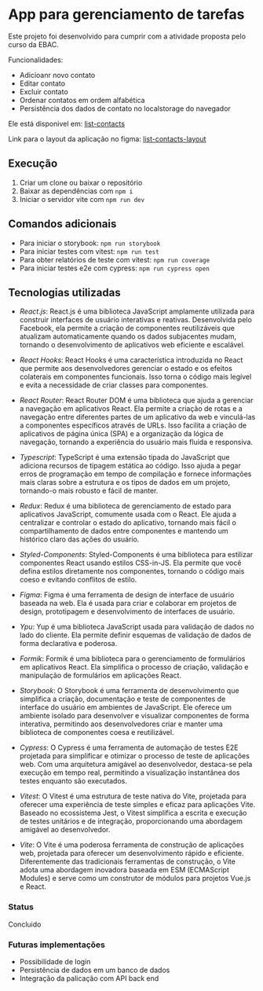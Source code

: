 # App para gerenciamento de tarefas

Este projeto foi desenvolvido para cumprir com a atividade proposta pelo curso da EBAC.

Funcionalidades:

- Adicioanr novo contato
- Editar contato
- Excluir contato
- Ordenar contatos em ordem alfabética
- Persistência dos dados de contato no localstorage do navegador

Ele está disponivel em: [list-contacts](https://list-contacts-orpin.vercel.app/)

Link para o layout da aplicação no figma: [list-contacts-layout](https://www.figma.com/file/VGDJRczzPDU0BPyi5IEjFg/contatos?type=design&node-id=115%3A883&mode=design&t=95NM0Ad5HpReuprM-1)

## Execução

1. Criar um clone ou baixar o repositório
2. Baixar as dependências com `npm i`
3. Iniciar o servidor vite com `npm run dev`

## Comandos adicionais

- Para iniciar o storybook: `npm run storybook`
- Para iniciar testes com vitest: `npm run test`
- Para obter relatórios de teste com vitest: `npm run coverage`
- Para iniciar testes e2e com cypress: `npm run cypress open`

## Tecnologias utilizadas

- _React.js_:
  React.js é uma biblioteca JavaScript amplamente utilizada para construir interfaces de usuário interativas e reativas. Desenvolvida pelo Facebook, ela permite a criação de componentes reutilizáveis que atualizam automaticamente quando os dados subjacentes mudam, tornando o desenvolvimento de aplicativos web eficiente e escalável.

- _React Hooks_:
  React Hooks é uma característica introduzida no React que permite aos desenvolvedores gerenciar o estado e os efeitos colaterais em componentes funcionais. Isso torna o código mais legível e evita a necessidade de criar classes para componentes.

- _React Router_:
  React Router DOM é uma biblioteca que ajuda a gerenciar a navegação em aplicativos React. Ela permite a criação de rotas e a navegação entre diferentes partes de um aplicativo da web e vinculá-las a componentes específicos através de URLs. Isso facilita a criação de aplicativos de página única (SPA) e a organização da lógica de navegação, tornando a experiência do usuário mais fluida e responsiva.

- _Typescript_:
  TypeScript é uma extensão tipada do JavaScript que adiciona recursos de tipagem estática ao código. Isso ajuda a pegar erros de programação em tempo de compilação e fornece informações mais claras sobre a estrutura e os tipos de dados em um projeto, tornando-o mais robusto e fácil de manter.

- _Redux_:
  Redux é uma biblioteca de gerenciamento de estado para aplicativos JavaScript, comumente usada com o React. Ele ajuda a centralizar e controlar o estado do aplicativo, tornando mais fácil o compartilhamento de dados entre componentes e mantendo um histórico claro das ações do usuário.

- _Styled-Components_:
  Styled-Components é uma biblioteca para estilizar componentes React usando estilos CSS-in-JS. Ela permite que você defina estilos diretamente nos componentes, tornando o código mais coeso e evitando conflitos de estilo.

- _Figma_:
  Figma é uma ferramenta de design de interface de usuário baseada na web. Ela é usada para criar e colaborar em projetos de design, prototipagem e desenvolvimento de interfaces de usuário.

- _Ypu_:
  Yup é uma biblioteca JavaScript usada para validação de dados no lado do cliente. Ela permite definir esquemas de validação de dados de forma declarativa e poderosa.

- _Formik_:
  Formik é uma biblioteca para o gerenciamento de formulários em aplicativos React. Ela simplifica o processo de criação, validação e manipulação de formulários em aplicações React.

- _Storybook_:
  O Storybook é uma ferramenta de desenvolvimento que simplifica a criação, documentação e teste de componentes de interface do usuário em ambientes de JavaScript. Ele oferece um ambiente isolado para desenvolver e visualizar componentes de forma interativa, permitindo aos desenvolvedores criar e manter uma biblioteca de componentes coesa e reutilizável.

- _Cypress_:
  O Cypress é uma ferramenta de automação de testes E2E projetada para simplificar e otimizar o processo de teste de aplicações web. Com uma arquitetura amigável ao desenvolvedor, destaca-se pela execução em tempo real, permitindo a visualização instantânea dos testes enquanto são executados.

- _Vitest_:
  O Vitest é uma estrutura de teste nativa do Vite, projetada para oferecer uma experiência de teste simples e eficaz para aplicações Vite. Baseado no ecossistema Jest, o Vitest simplifica a escrita e execução de testes unitários e de integração, proporcionando uma abordagem amigável ao desenvolvedor.

- _Vite_:
  O Vite é uma poderosa ferramenta de construção de aplicações web, projetada para oferecer um desenvolvimento rápido e eficiente. Diferentemente das tradicionais ferramentas de construção, o Vite adota uma abordagem inovadora baseada em ESM (ECMAScript Modules) e serve como um construtor de módulos para projetos Vue.js e React.

### Status

Concluido

### Futuras implementações

- Possibilidade de login
- Persistência de dados em um banco de dados
- Integração da palicação com API back end
